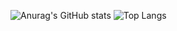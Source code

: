 ![Anurag's GitHub stats](https://github-readme-stats.vercel.app/api?username=dreamguxiang&show_icons=true&theme=radical)
![Top Langs](https://github-readme-stats.vercel.app/api/top-langs/?username=dreamguxiang)
